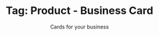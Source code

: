 ---
layout: portfolio
title: 'Tag: Product - Business Card'
subtitle: Cards for your business
permalink: /portfolio/tags/product/business-card
type: tag
uid: business-card
pagination:
    enabled: true
    tag: [business-card]
---